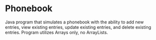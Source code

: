 # Phonebook
Java program that simulates a phonebook with the ability to add new entries, view existing entries, update existing entries, and delete existing entries.
Program utilizes Arrays only, no ArrayLists.
